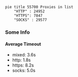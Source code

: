 
```mermaid
pie title 55700 Proxies in list
    "HTTP" : 24952
    "HTTPS": 7847
    "SOCKS" : 29577
```

### Some Info
#### Average Timeout

- mixed: 3.6s
- http: 1.8s
- https: 8.2s
- socks: 5.0s